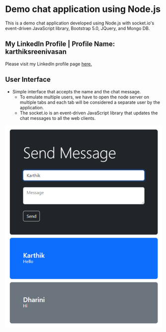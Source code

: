 # Demo chat application using Node.js

This is a demo chat application developed using Node.js with socket.io's event-driven JavaScript library, Bootstrap 5.0, JQuery, and Mongo DB.

## My LinkedIn Profile | Profile Name: karthiksreenivasan

Please visit my LinkedIn profile page [here.](https://www.linkedin.com/in/karthiksreenivasan/)

## User Interface

- Simple interface that accepts the name and the chat message.
  - To emulate multiple users, we have to open the node server on multiple tabs and each tab will be considered a separate user by the application.
  - The socket.io is an event-driven JavaScript library that updates the chat messages to all the web clients.

![Chat Application - Showcasing two chat messages](/assets/gitimages/KarthikSreenivasan.ChatApplication_UserInterface.png)
